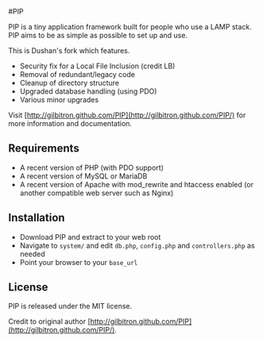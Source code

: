#PIP

PIP is a tiny application framework built for people who use a LAMP stack. PIP aims to be as simple as possible to set up and use. 

This is Dushan's fork which features.

* Security fix for a Local File Inclusion (credit LB)
* Removal of redundant/legacy code
* Cleanup of directory structure
* Upgraded database handling (using PDO)
* Various minor upgrades

Visit [http://gilbitron.github.com/PIP](http://gilbitron.github.com/PIP/) for more information and documentation.

## Requirements

* A recent version of PHP (with PDO support)
* A recent version of MySQL or MariaDB
* A recent version of Apache with mod_rewrite and htaccess enabled (or another compatible web server such as Nginx)

## Installation

* Download PIP and extract to your web root
* Navigate to `system/` and edit `db.php`, `config.php` and `controllers.php` as needed
* Point your browser to your `base_url`

## License

PIP is released under the MIT license.

Credit to original author [http://gilbitron.github.com/PIP](http://gilbitron.github.com/PIP/).
